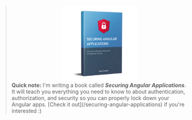 > <div style="text-align: center;" class="book-note"><a href="/securing-angular-applications" style="border-bottom:none"><img src="/securing-angular-applications/img/book-cover.png" style="max-width: 200px"/></a></div><span><b>Quick note:</b> I'm writing a book called <b><em>Securing Angular Applications</em></b>. It will teach you everything you need to know to about authentication, authorization, and security so you can properly lock down your Angular apps. [Check it out](/securing-angular-applications) if you're interested :)</span>